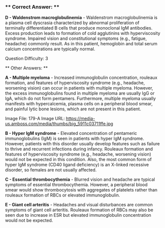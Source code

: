 ### ** Correct Answer: **

**D - Waldenstrom macroglobulinemia** - Waldenstrom macroglobulinemia is a plasma cell dyscrasia characterized by abnormal proliferation of terminally differentiated B cells that produce monoclonal IgM antibodies. Excess production leads to formation of cold agglutinins with hyperviscosity syndrome. Impaired vision and constitutional symptoms (e.g., fatigue, headache) commonly result. As in this patient, hemoglobin and total serum calcium concentrations are typically normal.

Question Difficulty: 3

** Other Answers: **

**A - Multiple myeloma** - Increased immunoglobulin concentration, rouleaux formation, and features of hyperviscosity syndrome (e.g., headache, worsening vision) can occur in patients with multiple myeloma. However, the excess immunoglobulins found in multiple myeloma are usually IgG or IgA, which do not form pentamers. Furthermore, multiple myeloma usually manifests with hypercalcemia, plasma cells on a peripheral blood smear, and painful lytic bone lesions, which are not present in this patient.

Image File: 179-A
Image URL: https://media-us.amboss.com/media/thumbs/big_5911c03711ffe.jpg

**B - Hyper IgM syndrome** - Elevated concentration of pentameric immunoglobulins (IgM) is seen in patients with hyper IgM syndrome. However, patients with this disorder usually develop features such as failure to thrive and recurrent infections during infancy. Rouleaux formation and features of hyperviscosity syndrome (e.g., headache, worsening vision) would not be expected in this condition. Also, the most common form of hyper IgM syndrome (CD40 ligand deficiency) is an X-linked recessive disorder, so females are not usually affected.

**C - Essential thrombocythemia** - Blurred vision and headache are typical symptoms of essential thrombocythemia. However, a peripheral blood smear would show thrombocytosis with aggregates of platelets rather than rouleaux formation of RBCs or elevated immunoglobulin.

**E - Giant cell arteritis** - Headaches and visual disturbances are common symptoms of giant cell arteritis. Rouleaux formation of RBCs may also be seen due to increase in ESR but elevated immunoglobulin concentration would not be expected.

